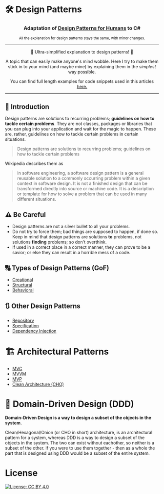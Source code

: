# 🛠️ Design Patterns


<h3 align="center">
Adaptation of <a href="https://github.com/kamranahmedse/design-patterns-for-humans">Design Patterns for Humans</a>  to C#
</h3>
<p align="center"><sub>All the explanation for design patterns stays the same, with minor changes.</sub></p>

****

<p align="center">
🎉 Ultra-simplified explanation to design patterns! 🎉
</p>
<p align="center">
A topic that can easily make anyone's mind wobble. Here I try to make them stick in to your mind (and maybe mine) by explaining them in the <i>simplest</i> way possible.
</p>
<p align="center">
You can find full length examples for code snippets used in this articles <a href="https://github.com/anupavanm/csharp-design-patterns-for-humans-examples">here.</a>
</p>

****

## 🚀 Introduction

Design patterns are solutions to recurring problems; **guidelines on how to tackle certain problems**. They are not classes, packages or libraries that you can plug into your application and wait for the magic to happen. These are, rather, guidelines on how to tackle certain problems in certain situations.

> Design patterns are solutions to recurring problems; guidelines on how to tackle certain problems

Wikipedia describes them as

> In software engineering, a software design pattern is a general reusable solution to a commonly occurring problem within a given context in software design. It is not a finished design that can be transformed directly into source or machine code. It is a description or template for how to solve a problem that can be used in many different situations.

## ⚠️ Be Careful

- Design patterns are not a silver bullet to all your problems.
- Do not try to force them; bad things are supposed to happen, if done so. Keep in mind that design patterns are solutions **to** problems, not solutions **finding** problems; so don't overthink.
- If used in a correct place in a correct manner, they can prove to be a savior; or else they can result in a horrible mess of a code.

## 🔠 Types of Design Patterns (GoF)

* [Creational](02.%20Design%20Patterns%20-%20Creational%20Patterns)
* [Structural](03.%20Design%20Patterns%20-%20Structural%20Patterns)
* [Behavioral](04.%20Design%20Patterns%20-%20Behavioral%20Patterns)

## 🔃 Other Design Patterns

* [Repository](06.%20Repositories)
* [Specification](07.%20Specification)
* [Dependency Injection](08.%20DI%20Pattern)



# 🏗 Architectural Patterns

* [MVC](10.%20Architectural%20Patterns/MVC.md)
* [MVVM](10.%20Architectural%20Patterns/MVVM.md)
* [MVP](10.%20Architectural%20Patterns/MVP.md)
* [Clean Architecture (CHO)](10.%20Architectural%20Patterns/Clean%20Architecture.md)


# 🔘 Domain-Driven Design (DDD)

**Domain-Driven Design is a way to design a subset of the objects in the system.**

Clean/Hexagonal/Onion (or CHO in short) architecture, is an architectural pattern for a system, whereas DDD is a way to design a subset of the objects in the system. The two can exist without eachother, so neither is a subset of the other. If you were to use them together - then as a whole the part that is designed using DDD would be a subset of the entire system.

# License

[![License: CC BY 4.0](https://img.shields.io/badge/License-CC%20BY%204.0-lightgrey.svg)](https://creativecommons.org/licenses/by/4.0/)

